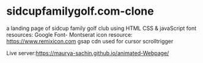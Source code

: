 # sidcupfamilygolf.com-clone
a landing page of sidcup family golf club using HTML CSS & javaScript
font resources: Google Font- Montserat
icon resource: https://www.remixicon.com
gsap cdn used for cursor scrolltrigger


Live server:https://maurya-sachin.github.io/animated-Webpage/
